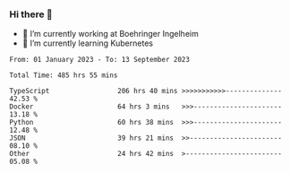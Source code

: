 ### Hi there 👋
- 🔭 I’m currently working at Boehringer Ingelheim
- 🌱 I’m currently learning Kubernetes

 
<!--START_SECTION:waka-->

```text
From: 01 January 2023 - To: 13 September 2023

Total Time: 485 hrs 55 mins

TypeScript                 206 hrs 40 mins >>>>>>>>>>>--------------   42.53 %
Docker                     64 hrs 3 mins   >>>----------------------   13.18 %
Python                     60 hrs 38 mins  >>>----------------------   12.48 %
JSON                       39 hrs 21 mins  >>-----------------------   08.10 %
Other                      24 hrs 42 mins  >------------------------   05.08 %
```

<!--END_SECTION:waka-->

 
